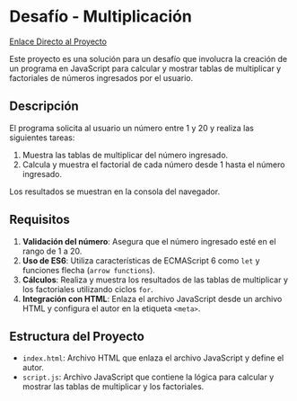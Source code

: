 # Desafío - Multiplicación

[Enlace Directo al Proyecto](https://desafio-multiplicacion-j8s2.vercel.app/)

Este proyecto es una solución para un desafío que involucra la creación de un programa en JavaScript para calcular y mostrar tablas de multiplicar y factoriales de números ingresados por el usuario. 

## Descripción

El programa solicita al usuario un número entre 1 y 20 y realiza las siguientes tareas:

1. Muestra las tablas de multiplicar del número ingresado.
2. Calcula y muestra el factorial de cada número desde 1 hasta el número ingresado.

Los resultados se muestran en la consola del navegador.

## Requisitos

1. **Validación del número**: Asegura que el número ingresado esté en el rango de 1 a 20.
2. **Uso de ES6**: Utiliza características de ECMAScript 6 como `let` y funciones flecha (`arrow functions`).
3. **Cálculos**: Realiza y muestra los resultados de las tablas de multiplicar y los factoriales utilizando ciclos `for`.
4. **Integración con HTML**: Enlaza el archivo JavaScript desde un archivo HTML y configura el autor en la etiqueta `<meta>`.

## Estructura del Proyecto

- `index.html`: Archivo HTML que enlaza el archivo JavaScript y define el autor.
- `script.js`: Archivo JavaScript que contiene la lógica para calcular y mostrar las tablas de multiplicar y los factoriales.



